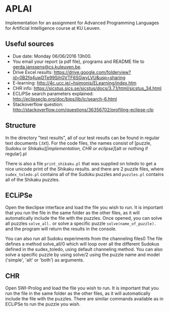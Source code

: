 # APLAI
Implementation for an assignment for Advanced Programming Languages for Artificial Intelligence course at KU Leuven.

## Useful sources
* Due date: Monday 06/06/2016 13h00.
* You email your report (a pdf file), programs and README file to gerda.janssens@cs.kuleuven.be.
* Drive Excel results: https://drive.google.com/folderview?id=0B2fq4uwDTe99SjhGVTF6SGwyLVU&usp=sharing
* E-learning: http://4c.ucc.ie/~hsimonis/ELearning/index.htm
* CHR info: https://sicstus.sics.se/sicstus/docs/3.7.1/html/sicstus_34.html
* ECLiPSe search parameters explained: http://eclipseclp.org/doc/bips/lib/ic/search-6.html
* Stackoverflow question: http://stackoverflow.com/questions/36356702/profiling-eclipse-clp

## Structure
In the directory "test results", all of our test results can be found in regular text documents (.txt).
For the code files, the names consist of [puzzle, Sudoku or Shikaku]_[implementation, CHR or eclipse]_[alt or nothing if regular].pl

There is also a file `print_shikaku.pl` that was supplied on toledo to get a nice unicode print of the Shikaku results. and there are 2 puzzle files, where `sudex_toledo.pl` contains all of the Sudoku puzzles and `puzzles.pl` contains all of the Shikaku puzzles.

## ECLiPSe
Open the tkeclipse interface and load the file you wish to run.
It is important that you run the file in the same folder as the other files, as it will automatically include the file with the puzzles.
Once opened, you can solve all puzzles `solve_all.` or solve a specific puzzle `solve(name_of_puzzle).` and the program will return the results in the console.

You can also run all Sudoku experiments from the channeling files0
The file defines a method solve_all/0 which will loop over all the different Sudokus defined in the sudex_toledo, using default channeling method.
You can also solve a specific puzzle by using solve/2 using the puzzle name and model ('simple', 'alt' or 'both') as arguments.

## CHR
Open SWI-Prolog and load the file you wish to run.
It is important that you run the file in the same folder as the other files, as it will automatically include the file with the puzzles.
There are similar commands available as in ECLiPSe to run the puzzle you wish.




